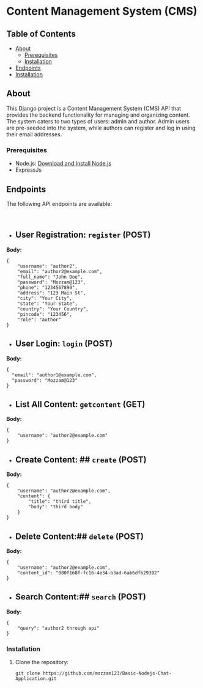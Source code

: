 #  Content Management System (CMS)


## Table of Contents

- [About](#about)
  - [Prerequisites](#prerequisites)
  - [Installation](#installation)
- [Endpoints](#endpoints)
- [Installation](#installation)


## About

This Django project is a Content Management System (CMS) API that provides the backend functionality for managing and organizing content. The system caters to two types of users: admin and author. Admin users are pre-seeded into the system, while authors can register and log in using their email addresses.


### Prerequisites

- Node.js: [Download and Install Node.js](https://nodejs.org/)
- ExpressJs

## Endpoints

The following API endpoints are available:


<br>

- ## User Registration: `register` (POST)

**Body:**
```
{
    "username": "author2",
    "email": "author2@example.com",
    "full_name": "John Doe",
    "password": "Mozzam@123",
    "phone": "1234567890",
    "address": "123 Main St",
    "city": "Your City",
    "state": "Your State",
    "country": "Your Country",
    "pincode": "123456",
    "role": "author"
}
```

- ## User Login: `login` (POST)

**Body:** 
```
{
  "email": "author1@example.com",
  "password": "Mozzam@123"
}
```


- ## List All Content: `getcontent` (GET)
**Body:**
```
{
    "username": "author2@example.com"
}
```
- ## Create Content: ## `create` (POST)
**Body:**
```
{
    "username": "author2@example.com",
    "content": {
        "title": "third title",
        "body": "third body"
    }
}
```
- ## Delete Content:##  `delete` (POST)
**Body:** 
```
{
    "username": "author2@example.com",
    "content_id": "080f168f-fc16-4e34-b3ad-6ab6dfb29392"
}
```

- ## Search Content:##  `search` (POST)
**Body:**
```
{
    "query": "author2 through api"
}
```
### Installation

1. Clone the repository:

   ```shell
   git clone https://github.com/mozzam123/Basic-Nodejs-Chat-Application.git
   ```




